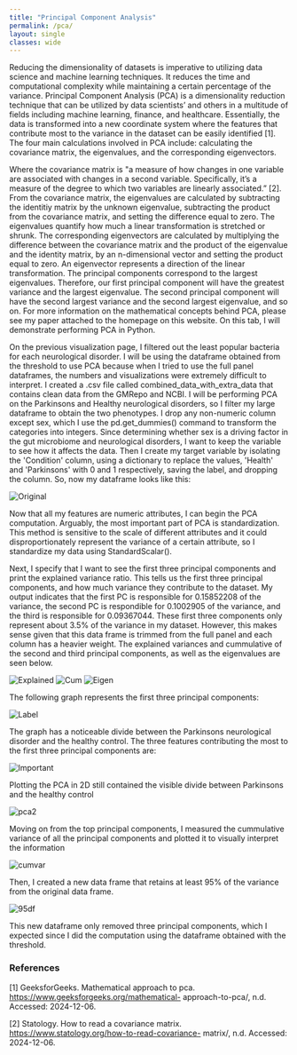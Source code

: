 ```yaml
---
title: "Principal Component Analysis"
permalink: /pca/
layout: single
classes: wide
---
```


Reducing the dimensionality of datasets is imperative to utilizing data science and machine learning techniques. It reduces the time and computational complexity while maintaining a certain percentage of the variance. Principal Component Analysis (PCA) is a dimensionality reduction technique that can be utilized by data scientists’ and others in a multitude of fields including machine learning, finance, and healthcare. Essentially, the data is transformed into a new coordinate system where the features that contribute most to the variance in the dataset can be easily identified [1]. The four main calculations involved in PCA include: calculating the covariance matrix, the eigenvalues, and the corresponding eigenvectors.

Where the covariance matrix is "a measure of how changes in one variable are associated with changes in a second variable. Specifically, it’s a measure of the degree to which two variables are linearly associated.” [2]. From the covariance matrix, the eigenvalues are calculated by subtracting the identitiy matrix by the unknown eigenvalue, subtracting the product from the covariance matrix, and setting the difference equal to zero. The eigenvalues quantify how much a linear transformation is stretched or shrunk. The corresponding eigenvectors are calculated by multiplying the difference between the covariance matrix and the product of the eigenvalue and the identity matrix, by an n-dimensional vector and setting the product equal to zero. An eigenvector represents a direction of the linear transformation. The principal components correspond to the largest eigenvalues. Therefore, our first principal component will have the greatest variance and the largest eigenvalue. The second principal component will have the second largest variance and the second largest eigenvalue, and so on. For more information on the mathematical concepts behind PCA, please see my paper attached to the homepage on this website. On this tab, I will demonstrate performing PCA in Python. 

On the previous visualization page, I filtered out the least popular bacteria for each neurological disorder. I will be using the dataframe obtained from the threshold to use PCA because when I tried to use the full panel dataframes, the numbers and visualizations were extremely difficult to interpret. I created a .csv file called combined_data_with_extra_data that contains clean data from the GMRepo and NCBI. I will be performing PCA on the Parkinsons and Healthy neurological disorders, so I filter my large dataframe to obtain the two phenotypes. I drop any non-numeric column except sex, which I use the pd.get_dummies() command to transform the categories into integers. Since determining whether sex is a driving factor in the gut microbiome and neurological disorders, I want to keep the variable to see how it affects the data. Then I create my target variable by isolating the 'Condition' column, using a dictionary to replace the values, 'Health' and 'Parkinsons' with 0 and 1 respectively, saving the label, and dropping the column. So, now my dataframe looks like this:

![Original](/assets/images/park_pca_df_orig.jpg) 


Now that all my features are numeric attributes, I can begin the PCA computation. Arguably, the most important part of PCA is standardization. This method is sensitive to the scale of different attributes and it could disproportionately represent the variance of a certain attribute, so I standardize my data using StandardScalar().  


Next, I specify that I want to see the first three principal components and print the explained variance ratio. This tells us the first three principal components, and how much variance they contribute to the dataset. My output indicates that the first PC is responsible for 0.15852208 of the variance, the second PC is respondible for 0.1002905 of the variance, and the third is responsible for 0.09367044. These first three components only represent about 3.5% of the variance in my dataset. However, this makes sense given that this data frame is trimmed from the full panel and each column has a heavier weight. The explained variances and cummulative of the second and third principal components, as well as the eigenvalues are seen below. 

![Explained](/assets/images/park_explained_var.jpg) 
![Cum](/assets/images/park_cum_var.jpg) 
![Eigen](/assets/images/park_eigen.jpg) 


The following graph represents the first three principal components: 

![Label](/assets/images/pca3_park.jpg) 

The graph has a noticeable divide between the Parkinsons neurological disorder and the healthy control. The three features contributing the most to the first three principal components are: 

![Important](/assets/images/park_most_impor.jpg) 

Plotting the PCA in 2D still contained the visible divide between Parkinsons and the healthy control 

![pca2](/assets/images/pca2_park.jpg) 

Moving on from the top principal components, I measured the cummulative variance of all the principal components and plotted it to visually interpret the information 

![cumvar](/assets/images/cumvar_park.jpg) 

Then, I created a new data frame that retains at least 95% of the variance from the original data frame. 

![95df](/assets/images/park_pca_df_end.jpg) 

This new dataframe only removed three principal components, which I expected since I did the computation using the dataframe obtained with the threshold. 



### References
[1] GeeksforGeeks. Mathematical approach to pca. https://www.geeksforgeeks.org/mathematical- approach-to-pca/, n.d. Accessed: 2024-12-06.

[2] Statology. How to read a covariance matrix. https://www.statology.org/how-to-read-covariance- matrix/, n.d. Accessed: 2024-12-06.

